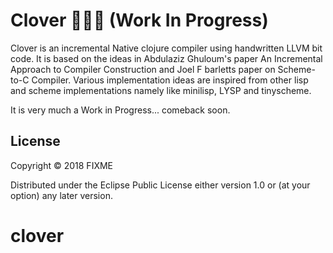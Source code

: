 # Clover 🔨🧲🧱 (Work In Progress)

Clover is an incremental Native clojure compiler using handwritten LLVM bit code.
It is based on the ideas in Abdulaziz Ghuloum's paper An Incremental Approach to Compiler Construction and Joel F barletts paper on Scheme-to-C Compiler. 
Various implementation ideas are inspired from other lisp and scheme 
implementations namely like minilisp, LYSP and tinyscheme.

It is very much a Work in Progress... comeback soon.

## License

Copyright © 2018 FIXME

Distributed under the Eclipse Public License either version 1.0 or (at
your option) any later version.
# clover
